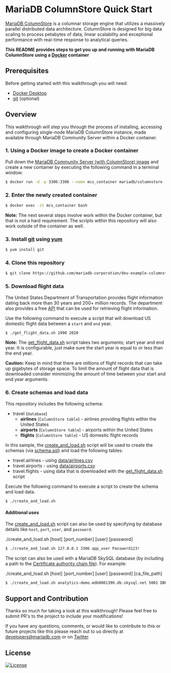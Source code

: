 # MariaDB ColumnStore Quick Start

[MariaDB ColumnStore](https://mariadb.com/docs/features/mariadb-columnstore/) is a columnar storage engine that utilizes a massively parallel distributed data architecture. ColumnStore is designed for big data scaling to process petabytes of data, linear scalability and exceptional performance with real-time response to analytical queries. 

**This README provides steps to get you up and running with MariaDB ColumnStore using a [Docker](https://www.docker.com/) container**

## Prerequisites 

Before getting started with this walkthrough you will need:

* [Docker Desktop](https://www.docker.com/get-started)
* [git](https://git-scm.com/) (optional)

## Overview

This walkthrough will step you through the process of installing, accessing and configuring single-node MariaDB ColumnStore instance, made available through MariaDB Community Server within a Docker container.

### 1. Using a Docker image to create a Docker container

Pull down the [MariaDB Community Server (with ColumnStore) image](https://hub.docker.com/r/mariadb/columnstore) and create a new container by executing the following command in a terminal window:

```bash
$ docker run -d -p 3306:3306 --name mcs_container mariadb/columnstore
```

### 2. Enter the newly created container

```bash
$ docker exec -it mcs_container bash
```

**Note:** The next several steps involve work within the Docker container, but that is not a hard requirement. The scripts within this repository will also work outside of the container as well.

### 3. Install [git](https://git-scm.com/) using [yum](http://yum.baseurl.org/)

```bash
$ yum install git
```

### 4. Clone **this** repository

```bash
$ git clone https://github.com/mariadb-corporation/dev-example-columnstore-quickstart.git
```

### 5. Download flight data 

The United States Department of Transportation provides flight information dating back more than 30 years and 200+ million records. The department also provides a free [API](www.transtats.bts.gov) that can be used for retrieving flight information. 

Use the following command to execute a script that will download US domestic flight data between a `start` and `end` year. 

```bash 
$ ./get_flight_data.sh 1990 2020
```

**Note:** The [get_flight_data.sh](get_flight_data.sh) script takes two arguments; start year and end year. It is configurable, just make sure the start year is equal to or less than the end year.

**Caution:** Keep in mind that there are millions of flight records that can take up gigabytes of storage space. To limit the amount of flight data that is downloaded consider minimizing the amount of time between your start and end year arguments.

### 6. Create schemas and load data

This repository includes the following schema:

* travel (`database`)
    * **airlines** (`ColumnStore table`) - airlines providing flights within the United States
    * **airports** (`ColumnStore table`) - airports within the United States
    * **flights** (`ColumnStore table`) - US domestic flight records 

In this sample, the [create_and_load.sh](create_and_load.sh) script will be used to create the schemas (via [schema.sql](schema.sql)) and load the following tables:

* travel.airlines - using [data/airlines.csv](data/airlines.csv)
* travel.airports - using [data/airports.csv](data/airports.csv)
* travel.flights - using data that is downloaded with the [get_flight_data.sh](get_flight_data.sh) script

Execute the following command to execute a script to create the schema and load data.

```bash
$ ./create_and_load.sh
```

#### **Additional uses**

The [create_and_load.sh](create_and_load.sh) script can also be used by specifying by database details like `host`, `port`, `user`, and `password`.

./create_and_load.sh [host] [port_number] [user] [password]

```bash
$ ./create_and_load.sh 127.0.0.1 3306 app_user Password123!
```

The script can also be used with a MariaDB SkySQL database (by including a path to the [Certificate authority chain file](https://mariadb.com/products/skysql/docs/instructions/connecting/)). For example:

./create_and_load.sh [host] [port_number] [user] [password] [ca_file_path]

```bash 
$ ./create_and_load.sh analytics-demo.mdb0001390.db.skysql.net 5001 DB00003799 Password123 skysql_chain.pem
```

## Support and Contribution <a name="support-contribution"></a>

Thanks so much for taking a look at this walkthrough! Please feel free to submit PR's to the project to include your modifications!

If you have any questions, comments, or would like to contribute to this or future projects like this please reach out to us directly at developers@mariadb.com or on [Twitter](https://twitter.com/mariadb).

## License <a name="license"></a>
[![License](https://img.shields.io/badge/License-MIT-blue.svg?style=plastic)](https://opensource.org/licenses/MIT)
